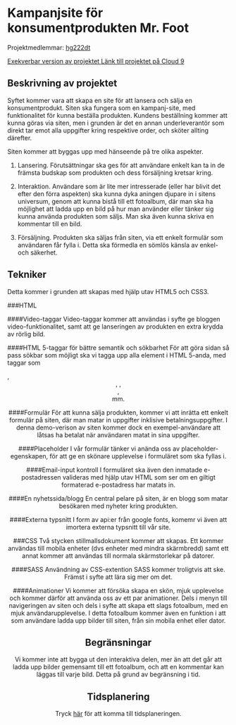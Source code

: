# Kampanjsite för konsumentprodukten Mr. Foot
Projektmedlemmar: 
[hg222dt](https://github.com/hg222dt)

[Exekverbar version av projektet ](https://c9.io/hg222dt/projekt_site_131027/workspace/index.html)
[Länk till projektet på Cloud 9](http://c9.io/hg222dt/projekt_1ik415)

## Beskrivning av projektet
Syftet kommer vara att skapa en site för att lansera och sälja en konsumentprodukt. Siten ska fungera som en kampanj-site, med funktionalitet för kunna beställa produkten. Kundens beställning kommer att kunna göras via siten, men i grunden är det en annan underleverantör som direkt tar emot alla uppgifter kring respektive order, och sköter allting därefter.

Siten kommer att byggas upp med hänseende på tre olika aspekter.

1. Lansering. Förutsättningar ska ges för att användare enkelt kan ta in de främsta budskap som produkten och dess försäljning kretsar kring.

2. Interaktion. Användare som är lite mer intresserade (eller har blivit det efter den förra aspekten) ska kunna dyka aningen djupare in i sitens universum, genom att kunna bistå till ett fotoalbum, där man ska ha möjlighet att ladda upp en bild på hur man använder eller tänker sig kunna använda produkten som säljs. Man ska även kunna skriva en kommentar till en bild.

3. Försäljning. Produkten ska säljas från siten, via ett enkelt formulär som användaren får fylla i. Detta ska förmedla en sömlös känsla av enkel- och säkerhet.


## Tekniker
Detta kommer i grunden att skapas med hjälp utav HTML5 och CSS3.



###HTML

####Video-taggar
Video-taggar kommer att användas i syfte ge bloggen video-funktionalitet, samt att ge lanseringen av produkten en extra krydda av rörlig bild.


####HTML 5-taggar för bättre semantik och sökbarhet
För att göra sidan så pass sökbar som möjligt ska vi tagga upp alla element i HTML 5-anda, med taggar som <main>, <header>, <content>, <nav>, <aside> mm.


####Formulär
För att kunna sälja produkten, kommer vi att inrätta ett enkelt formulär på siten, där man matar in uppgifter inklisive betalningsuppgifter. I denna demo-verison av siten kommer dock en exempel-användare att låtsas ha betalat när användaren matat in sina uppgifter.


####Placeholder
I vår formulär tänker vi anända oss av placeholder-egenskapen, för att ge en skönare upplevelse i formuläret som ska fyllas i.


####Email-input kontroll
I formuläret ska även den inmatade e-postadressen valideras med hjälp utav HTML som ser om en giltigt formaterad e-postadress har matats in.


####En nyhetssida/blogg
En central pelare på siten, är en blogg som matar besökaren med nyheter kring produkten. 


####Externa typsnitt
I form av api:er från google fonts, komemr vi även att imortera externa typsnitt till vår site.


###CSS
Två stycken stillmallsdokument kommer att skapas. Ett kommer användas till mobila enheter (dvs enheter med mindra skärmbredd) samt ett annat kommer att användas till normala skärmstorlekar på datorer.

####SASS
Användning av CSS-extention SASS kommer troligtvis att ske. Främst i syfte att lära sig mer om det.

####Animationer
Vi kommer att försöka skapa en skön, mjuk upplevelse och kommer därför att använda oss av ett par animationer. Dels i menyn till navigeringen av siten och dels i syfte att skapa ett slags fotoalbum, med en mjuk användarupplevelse.
I detta fotoalbum kommer även en funktion i att som användare ladda upp bilder till siten, från sin mobila enhet eller dator. 



## Begränsningar
Vi kommer inte att bygga ut den interaktiva delen, mer än att det går att ladda upp bilder gemensamt till ett fotoalbum, och att en kommentar kan läggas till varje bild. Detta på grund av begränsning i tid.

## Tidsplanering

Tryck [här](https://docs.google.com/spreadsheet/ccc?key=0AmeqMJ4YRHYOdEtRTFFCcEN0R1lSX0s4MTc4M0JKa1E&usp=sharing) för att komma till tidsplaneringen.

